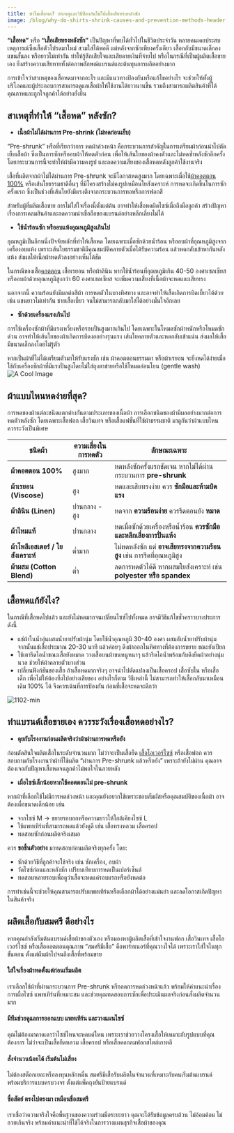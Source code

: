 ```yaml
---
title: ทำไมเสื้อหด? สาเหตุและวิธีป้องกันไม่ให้เสื้อเสียทรงหลังซัก
image: /blog/why-do-shirts-shrink-causes-and-prevention-methods-header.jpg
---
```

 **“เสื้อหด”** หรือ **“เสื้อเสียทรงหลังซัก”** เป็นปัญหาที่พบได้ทั่วไปในชีวิตประจำวัน หลายคนเคยประสบเหตุการณ์ซื้อเสื้อตัวโปรดมาใหม่ สวมใส่ได้พอดี แต่หลังจากซักเพียงครั้งเดียว เสื้อกลับมีขนาดเล็กลง แขนสั้นลง หรือยาวไม่เท่ากัน ทำให้รู้สึกเสียใจและเสียดายเงินที่จ่ายไป หรือในกรณีที่เป็นผู้ผลิตเสื้อขายเอง ยิ่งสร้างความเสียหายทั้งต่อภาพลักษณ์แบรนด์และต้นทุนการผลิตอย่างมาก

การเข้าใจว่าสาเหตุของเสื้อหดมาจากอะไร และมีแนวทางป้องกันหรือแก้ไขอย่างไร จะช่วยให้ทั้งผู้บริโภคและผู้ประกอบการสามารถดูแลเสื้อผ้าให้ใช้งานได้ยาวนานขึ้น รวมถึงสามารถผลิตสินค้าที่ได้คุณภาพและถูกใจลูกค้าได้อย่างยั่งยืน

## สาเหตุที่ทำให้ “เสื้อหด” หลังซัก?

- **เนื้อผ้าไม่ได้ผ่านการ Pre-shrink (ไม่หดก่อนเย็บ)**

“Pre-shrunk” หรือที่เรียกว่าการ หดผ้าล่วงหน้า คือกระบวนการสำคัญในการเตรียมผ้าก่อนนำไปตัดเย็บเสื้อผ้า ซึ่งเป็นการซักหรืออบผ้าให้หดตัวก่อน เพื่อให้เส้นใยของผ้าคงตัวและไม่หดซ้ำหลังซักอีกครั้ง โดยกระบวนการนี้จะทำให้ผ้ามีความคงรูป และลดความเสี่ยงของเสื้อหดหลังลูกค้าใช้งานจริง

เสื้อที่ผลิตจากผ้าไม่ได้ผ่านการ Pre-shrunk จะมีโอกาสหดสูงมาก โดยเฉพาะเมื่อใช้[ผ้าคอตตอน 100%](/what-is-cotton) หรือเส้นใยธรรมชาติอื่นๆ ที่มีโครงสร้างไม่คงรูปเหมือนใยสังเคราะห์ การหดจะเกิดขึ้นในการซักครั้งแรก ซึ่งเป็นช่วงที่เส้นใยยังมีแรงตึงจากกระบวนการทอหรือการฟอกสี

สำหรับผู้ที่ผลิตเสื้อขาย การไม่ใส่ใจเรื่องนี้ตั้งแต่ต้น อาจทำให้เสื้อหดผิดไซซ์เมื่อถึงมือลูกค้า สร้างปัญหาเรื่องการเคลมสินค้าและลดความน่าเชื่อถือของแบรนด์อย่างหลีกเลี่ยงไม่ได้

- **ใช้น้ำร้อนซัก หรืออบแห้งอุณหภูมิสูงเกินไป**

อุณหภูมิเป็นอีกหนึ่งปัจจัยหลักที่ทำให้เสื้อหด โดยเฉพาะเมื่อซักด้วยน้ำร้อน หรืออบผ้าที่อุณหภูมิสูงจากเครื่องอบแห้ง เพราะเส้นใยธรรมชาติมีคุณสมบัติคลายตัวเมื่อได้รับความร้อน แล้วหดกลับเข้าหากันหลังแห้ง ส่งผลให้เนื้อผ้าหดตัวลงอย่างเห็นได้ชัด

ในกรณีของเสื้อ[คอตตอน](/how-many-grades-of-cotton-are-there) เสื้อเรยอน หรือผ้าลินิน หากใช้น้ำร้อนที่อุณหภูมิเกิน 40-50 องศาเซลเซียส หรืออบผ้าด้วยอุณหภูมิสูงกว่า 60 องศาเซลเซียส จะเพิ่มความเสี่ยงที่เนื้อผ้าจะหดและเสียทรง

นอกจากนี้ ความร้อนยังมีผลต่อสีผ้า การหดตัวในบางทิศทาง และอาจทำให้เสื้อเกิดการบิดเบี้ยวได้ด้วย เช่น แขนยาวไม่เท่ากัน ชายเสื้อเบี้ยว จนไม่สามารถกลับมาใส่ได้อย่างมั่นใจอีกเลย

 - **ซักด้วยเครื่องแรงเกินไป**

การใช้เครื่องซักผ้าที่มีแรงเหวี่ยงหรือรอบปั่นสูงมากเกินไป โดยเฉพาะในโหมดซักผ้าหนักหรือโหมดซักด่วน อาจทำให้เส้นใยของผ้าเกิดการบิดงออย่างรุนแรง เส้นใยคลายตัวและหดกลับเข้าแน่น ส่งผลให้เสื้อมีขนาดเล็กลงโดยไม่รู้ตัว

หากเป็นผ้าที่ไม่ได้เตรียมตัวมาให้รับแรงซัก เช่น ผ้าคอตตอนธรรมดา หรือผ้าเรยอน จะยิ่งหดได้ง่ายเมื่อใช้กับเครื่องซักผ้าที่มีแรงปั่นสูงโดยไม่ใส่ถุงตาข่ายหรือใช้โหมดอ่อนโยน (gentle wash)
![A Cool Image](/blog/93763676_T-shirt-01-min-2048x1452.jpg)

## ผ้าแบบไหนหดง่ายที่สุด?

การหดของผ้าแต่ละชนิดแตกต่างกันตามประเภทของเนื้อผ้า การเลือกชนิดของผ้ามีผลอย่างมากต่อการหดตัวหลังซัก โดยเฉพาะเสื้อฟอก เสื้อวินเทจ หรือเสื้อแฟชั่นที่ใช้ผ้าธรรมชาติ มาดูกันว่าผ้าแบบไหนควรระวังเป็นพิเศษ



| ชนิดผ้า                            | ความเสี่ยงในการหดตัว       | ลักษณะเฉพาะ                                                                 |
|------------------------------------|------------------------------|------------------------------------------------------------------------------|
| **ผ้าคอตตอน 100%**               | สูงมาก                       | หดหลังซักครั้งแรกชัดเจน หากไม่ได้ผ่านกระบวนการ **pre-shrunk**             |
| **ผ้าเรยอน (Viscose)**           | สูง                          | หดและเสียทรงง่าย ควร **ซักมือและห้ามบิดแรง**                               |
| **ผ้าลินิน (Linen)**             | ปานกลาง - สูง               | หดจาก **ความร้อนง่าย** ควรรีดตอนยัง **หมาด**                               |
| **ผ้าไหมแท้**                    | ปานกลาง                     | หดเมื่อซักด้วยเครื่องหรือน้ำร้อน **ควรซักมือและหลีกเลี่ยงการปั่นแห้ง**    |
| **ผ้าโพลีเอสเตอร์ / ใยสังเคราะห์** | ต่ำมาก                       | ไม่หดหลังซัก แต่ **อาจเสียทรงจากความร้อนสูง** เช่น การรีดที่อุณหภูมิสูง    |
| **ผ้าผสม (Cotton Blend)**        | ต่ำ                          | ลดการหดตัวได้ดี หากผสมใยสังเคราะห์ เช่น **polyester หรือ spandex**         |

## เสื้อหดแก้ยังไง?

ในกรณีที่เสื้อหดไปแล้ว และยังไม่หดมากจนเปลี่ยนไซซ์ไปทั้งหมด อาจมีวิธีแก้ไขชั่วคราวบางประการดังนี้

- แช่ผ้าในน้ำอุ่นผสมน้ำยาปรับผ้านุ่ม โดยใช้น้ำอุณหภูมิ 30-40 องศา ผสมกับน้ำยาปรับผ้านุ่ม จากนั้นแช่เสื้อประมาณ 20-30 นาที แล้วค่อยๆ ดึงผ้าออกในทิศทางที่ต้องการขยาย ขณะยังเปียก
- ใช้เตารีดไอน้ำขณะเสื้อยังหมาด วางเสื้อบนผ้าขนหนูหนาๆ แล้วรีดไอน้ำพร้อมกับดึงยืดผ้าอย่างนุ่มนวล ช่วยให้ผ้าคลายตัวบางส่วน
- เปลี่ยนฟังก์ชันของเสื้อ ถ้าเสื้อหดมากจริงๆ อาจนำไปดัดแปลงเป็นเสื้อครอป เสื้อซับใน หรือเสื้อเด็ก เพื่อไม่ให้ต้องทิ้งไปอย่างเสียของ
อย่างไรก็ตาม วิธีเหล่านี้ ไม่สามารถทำให้เสื้อกลับมาเหมือนเดิม 100% ได้ จึงควรเน้นที่การป้องกัน ก่อนที่เสื้อจะหดจะดีกว่า

![1102-min](/blog/1102-min.jpg)

## ทำแบรนด์เสื้อขายเอง ควรระวังเรื่องเสื้อหดอย่างไร?

- **คุยกับโรงงานก่อนผลิตจริงว่าผ้าผ่านการหดหรือยัง**

ก่อนตัดสินใจผลิตเสื้อในระดับจำนวนมาก ไม่ว่าจะเป็นเสื้อยืด [เสื้อโอเวอร์ไซซ์](/oversized-shirt-big-shirt/) หรือเสื้อฟอก ควรสอบถามกับโรงงานว่าผ้าที่ใช้ผลิต “ผ่านการ Pre-shrunk แล้วหรือยัง” เพราะถ้ายังไม่ผ่าน คุณอาจต้องเจอกับปัญหาเสื้อหดจนลูกค้าไม่พอใจในภายหลัง

- **เผื่อไซซ์เล็กน้อยหากใช้คอตตอนไม่ pre-shrunk**

หากผ้าที่เลือกใช้ไม่มีการหดล่วงหน้า และคุณยังอยากใช้เพราะชอบสัมผัสหรือคุณสมบัติของเนื้อผ้า อาจต้องเผื่อขนาดเล็กน้อย เช่น

- จากไซซ์ M → ขยายรอบอกหรือความยาวให้ใกล้เคียงไซซ์ L
- ใช้แพทเทิร์นที่สามารถหดแล้วยังดูดี เช่น เสื้อทรงหลวม เสื้อครอป
- ทดสอบซักก่อนผลิตจริงเสมอ

ควร **ขอชิ้นตัวอย่าง** มาทดสอบก่อนผลิตจริงทุกครั้ง โดย:

- ซักด้วยวิธีที่ลูกค้าจะใช้จริง เช่น ซักเครื่อง, อบผ้า
- วัดไซซ์ก่อนและหลังซัก เปรียบเทียบการหดเป็นเปอร์เซ็นต์
- ทดสอบหลายรอบเพื่อดูว่าเสื้อจะหดแค่รอบแรกหรือยังหดต่อ

การทำเช่นนี้จะช่วยให้คุณสามารถปรับแพทเทิร์นหรือเลือกผ้าได้อย่างแม่นยำ และลดโอกาสเกิดปัญหาในสินค้าจริง

## ผลิตเสื้อกับสมศรี ดีอย่างไร

หากคุณกำลังเริ่มต้นแบรนด์เสื้อผ้าของตัวเอง หรือมองหาผู้ผลิตเสื้อที่เข้าใจงานฟอก เสื้อวินเทจ เสื้อโอเวอร์ไซซ์ หรือเสื้อคอตตอนคุณภาพ “สมศรีมีเสื้อ” คือพาร์ทเนอร์ที่คุณวางใจได้ เพราะเราใส่ใจในทุกขั้นตอน ตั้งแต่ผืนผ้าไปจนถึงเสื้อที่พร้อมขาย

#### ใส่ใจเรื่องผ้าหดตั้งแต่ก่อนเริ่มผลิต

เราเลือกใช้ผ้าที่ผ่านกระบวนการ Pre-shrunk หรือลดการหดล่วงหน้าแล้ว พร้อมให้คำแนะนำเรื่องการเผื่อไซซ์ แพทเทิร์นที่เหมาะสม และช่วยคุณทดสอบการซักเพื่อประเมินผลจริงก่อนสั่งผลิตจำนวนมาก

#### มีทีมช่วยดูแลการออกแบบ แพทเทิร์น และวางแผนไซซ์

คุณไม่ต้องมาคาดเดาว่าไซซ์ไหนจะหดแค่ไหน เพราะเราช่วยวางโครงเสื้อให้เหมาะกับรูปแบบที่คุณต้องการ ไม่ว่าจะเป็นเสื้อยืดหลวม เสื้อครอป หรือเสื้อคอกลมฟอกสไตล์เกาหลี

#### สั่งจำนวนน้อยได้ เริ่มต้นไม่เสี่ยง

ไม่ต้องสต็อกเยอะหรือลงทุนหลักหมื่น สมศรีมีเสื้อรับผลิตในจำนวนที่เหมาะกับคนเริ่มต้นแบรนด์ พร้อมบริการแบบครบวงจร ตั้งแต่แพ็คถุงยันป้ายแบรนด์

#### ซื่อสัตย์ ตรงไปตรงมา เหมือนชื่อสมศรี

เราเชื่อว่าความจริงใจคือพื้นฐานของความร่วมมือระยะยาว คุณจะได้รับข้อมูลครบถ้วน ไม่อ้อมค้อม ไม่อวยเกินจริง พร้อมคำแนะนำที่ใช้ได้จริงในการวางแผนธุรกิจเสื้อผ้าของคุณ
